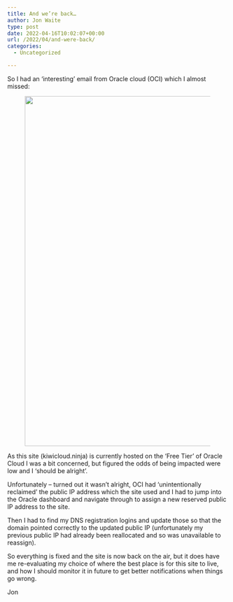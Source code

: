 ```yaml
---
title: And we’re back…
author: Jon Waite
type: post
date: 2022-04-16T10:02:07+00:00
url: /2022/04/and-were-back/
categories:
  - Uncategorized

---
```

So I had an &#8216;interesting&#8217; email from Oracle cloud (OCI) which I almost missed:<figure class="wp-block-image size-large">

<img loading="lazy" decoding="async" width="761" height="800" src="https://kiwicloud.ninja/wp-content/uploads/2022/04/image-761x800.png" alt="" class="wp-image-68982" srcset="https://kiwicloud.ninja/wp-content/uploads/2022/04/image-761x800.png 761w, https://kiwicloud.ninja/wp-content/uploads/2022/04/image-285x300.png 285w, https://kiwicloud.ninja/wp-content/uploads/2022/04/image-768x807.png 768w, https://kiwicloud.ninja/wp-content/uploads/2022/04/image-143x150.png 143w, https://kiwicloud.ninja/wp-content/uploads/2022/04/image.png 1001w" sizes="(max-width: 761px) 100vw, 761px" /> </figure> 

As this site (kiwicloud.ninja) is currently hosted on the &#8216;Free Tier&#8217; of Oracle Cloud I was a bit concerned, but figured the odds of being impacted were low and I &#8216;should be alright&#8217;.

Unfortunately &#8211; turned out it wasn&#8217;t alright, OCI had &#8216;unintentionally reclaimed&#8217; the public IP address which the site used and I had to jump into the Oracle dashboard and navigate through to assign a new reserved public IP address to the site.

Then I had to find my DNS registration logins and update those so that the domain pointed correctly to the updated public IP (unfortunately my previous public IP had already been reallocated and so was unavailable to reassign).

So everything is fixed and the site is now back on the air, but it does have me re-evaluating my choice of where the best place is for this site to live, and how I should monitor it in future to get better notifications when things go wrong.

Jon